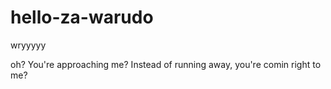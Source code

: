 # hello-za-warudo
wryyyyy






oh? You're approaching me? Instead of running away, you're comin right to me?
